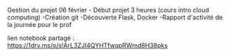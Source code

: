 Gestion du projet
06 février - Début projet
3 heures (cours intro cloud computing)
-Création git
-Découverte Flask, Docker
-Rapport d'activité de la journée pour le prof

lien notebook partagé :   https://1drv.ms/o/s!ArL3ZJI4QYHTfwqpRWmd8H38pks
